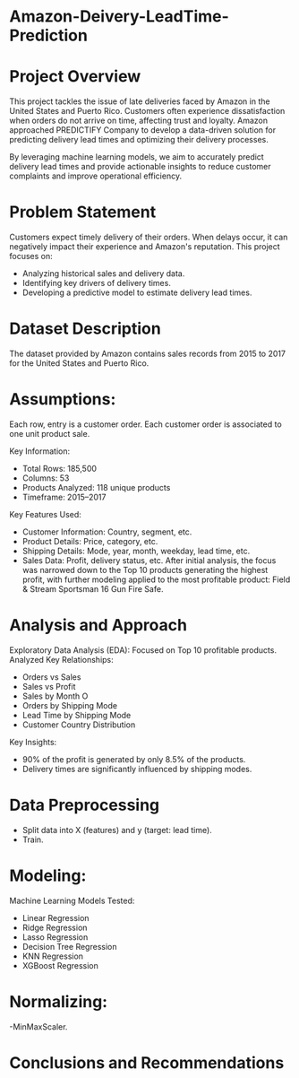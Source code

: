 # Amazon-Deivery-LeadTime-Prediction

# Project Overview
This project tackles the issue of late deliveries faced by Amazon in the United States and Puerto Rico. Customers often experience dissatisfaction when orders do not arrive on time, affecting trust and loyalty. Amazon approached PREDICTIFY Company to develop a data-driven solution for predicting delivery lead times and optimizing their delivery processes.

By leveraging machine learning models, we aim to accurately predict delivery lead times and provide actionable insights to reduce customer complaints and improve operational efficiency.

# Problem Statement
Customers expect timely delivery of their orders. When delays occur, it can negatively impact their experience and Amazon's reputation. This project focuses on:
  -  Analyzing historical sales and delivery data.
  -  Identifying key drivers of delivery times.
  -  Developing a predictive model to estimate delivery lead times.

# Dataset Description
The dataset provided by Amazon contains sales records from 2015 to 2017 for the United States and Puerto Rico.

# Assumptions:
Each row, entry is a customer order.
Each customer order is associated to one unit product sale.

Key Information:
  -  Total Rows: 185,500
  -  Columns: 53
  -  Products Analyzed: 118 unique products
  -  Timeframe: 2015–2017

Key Features Used:
  -  Customer Information: Country, segment, etc.
  -  Product Details: Price, category, etc.
  -  Shipping Details: Mode, year, month, weekday, lead time, etc.
  -  Sales Data: Profit, delivery status, etc.
After initial analysis, the focus was narrowed down to the Top 10 products generating the highest profit, with further modeling applied to the most profitable product: Field & Stream Sportsman 16 Gun Fire Safe.

# Analysis and Approach
Exploratory Data Analysis (EDA):
Focused on Top 10 profitable products.
Analyzed Key Relationships:
  -  Orders vs Sales
  -  Sales vs Profit
  -  Sales by Month  O
  -  Orders by Shipping Mode
  -  Lead Time by Shipping Mode
  -  Customer Country Distribution

Key Insights:
  -  90% of the profit is generated by only 8.5% of the products.
  -  Delivery times are significantly influenced by shipping modes.
        
# Data Preprocessing
  -  Split data into X (features) and y (target: lead time).
  -  Train.

# Modeling:
Machine Learning Models Tested:
  -  Linear Regression
  -  Ridge Regression
  -  Lasso Regression
  -  Decision Tree Regression
  -  KNN Regression
  -  XGBoost Regression

# Normalizing:
  -MinMaxScaler.

# Conclusions and Recommendations
